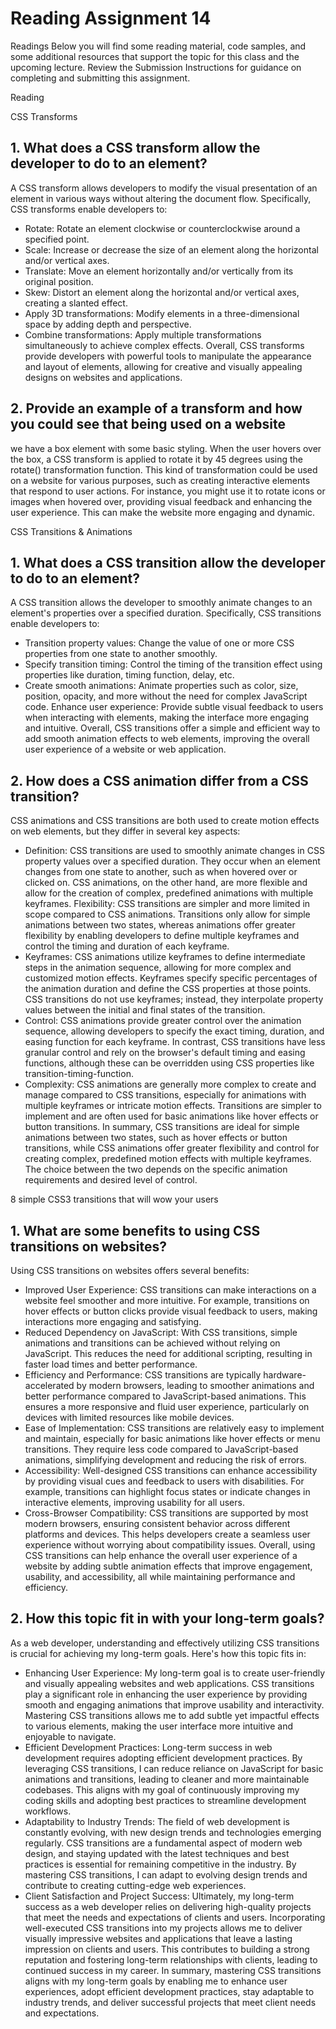 # Reading Assignment 14

Readings
Below you will find some reading material, code samples, and some additional resources that support the topic for this class and the upcoming lecture.
Review the Submission Instructions for guidance on completing and submitting this assignment.

Reading

CSS Transforms

## 1. What does a CSS transform allow the developer to do to an element?

A CSS transform allows developers to modify the visual presentation of an element in various ways without altering the document flow. Specifically, CSS transforms enable developers to:

* Rotate: Rotate an element clockwise or counterclockwise around a specified point.
* Scale: Increase or decrease the size of an element along the horizontal and/or vertical axes.
* Translate: Move an element horizontally and/or vertically from its original position.
* Skew: Distort an element along the horizontal and/or vertical axes, creating a slanted effect.
* Apply 3D transformations: Modify elements in a three-dimensional space by adding depth and perspective.
* Combine transformations: Apply multiple transformations simultaneously to achieve complex effects.
Overall, CSS transforms provide developers with powerful tools to manipulate the appearance and layout of elements, allowing for creative and visually appealing designs on websites and applications.

## 2. Provide an example of a transform and how you could see that being used on a website

we have a box element with some basic styling. When the user hovers over the box, a CSS transform is applied to rotate it by 45 degrees using the rotate() transformation function.
This kind of transformation could be used on a website for various purposes, such as creating interactive elements that respond to user actions. For instance, you might use it to rotate icons or images when hovered over, providing visual feedback and enhancing the user experience. This can make the website more engaging and dynamic.

CSS Transitions & Animations

## 1. What does a CSS transition allow the developer to do to an element?

A CSS transition allows the developer to smoothly animate changes to an element's properties over a specified duration. Specifically, CSS transitions enable developers to:

* Transition property values: Change the value of one or more CSS properties from one state to another smoothly.
* Specify transition timing: Control the timing of the transition effect using properties like duration, timing function, delay, etc.
* Create smooth animations: Animate properties such as color, size, position, opacity, and more without the need for complex JavaScript code.
Enhance user experience: Provide subtle visual feedback to users when interacting with elements, making the interface more engaging and intuitive.
Overall, CSS transitions offer a simple and efficient way to add smooth animation effects to web elements, improving the overall user experience of a website or web application.

## 2. How does a CSS animation differ from a CSS transition?

CSS animations and CSS transitions are both used to create motion effects on web elements, but they differ in several key aspects:

* Definition: CSS transitions are used to smoothly animate changes in CSS property values over a specified duration. They occur when an element changes from one state to another, such as when hovered over or clicked on. CSS animations, on the other hand, are more flexible and allow for the creation of complex, predefined animations with multiple keyframes.
Flexibility: CSS transitions are simpler and more limited in scope compared to CSS animations. Transitions only allow for simple animations between two states, whereas animations offer greater flexibility by enabling developers to define multiple keyframes and control the timing and duration of each keyframe.
* Keyframes: CSS animations utilize keyframes to define intermediate steps in the animation sequence, allowing for more complex and customized motion effects. Keyframes specify specific percentages of the animation duration and define the CSS properties at those points. CSS transitions do not use keyframes; instead, they interpolate property values between the initial and final states of the transition.
* Control: CSS animations provide greater control over the animation sequence, allowing developers to specify the exact timing, duration, and easing function for each keyframe. In contrast, CSS transitions have less granular control and rely on the browser's default timing and easing functions, although these can be overridden using CSS properties like transition-timing-function.
* Complexity: CSS animations are generally more complex to create and manage compared to CSS transitions, especially for animations with multiple keyframes or intricate motion effects. Transitions are simpler to implement and are often used for basic animations like hover effects or button transitions.
In summary, CSS transitions are ideal for simple animations between two states, such as hover effects or button transitions, while CSS animations offer greater flexibility and control for creating complex, predefined motion effects with multiple keyframes. The choice between the two depends on the specific animation requirements and desired level of control.

8 simple CSS3 transitions that will wow your users

## 1. What are some benefits to using CSS transitions on websites?

Using CSS transitions on websites offers several benefits:

* Improved User Experience: CSS transitions can make interactions on a website feel smoother and more intuitive. For example, transitions on hover effects or button clicks provide visual feedback to users, making interactions more engaging and satisfying.
* Reduced Dependency on JavaScript: With CSS transitions, simple animations and transitions can be achieved without relying on JavaScript. This reduces the need for additional scripting, resulting in faster load times and better performance.
* Efficiency and Performance: CSS transitions are typically hardware-accelerated by modern browsers, leading to smoother animations and better performance compared to JavaScript-based animations. This ensures a more responsive and fluid user experience, particularly on devices with limited resources like mobile devices.
* Ease of Implementation: CSS transitions are relatively easy to implement and maintain, especially for basic animations like hover effects or menu transitions. They require less code compared to JavaScript-based animations, simplifying development and reducing the risk of errors.
* Accessibility: Well-designed CSS transitions can enhance accessibility by providing visual cues and feedback to users with disabilities. For example, transitions can highlight focus states or indicate changes in interactive elements, improving usability for all users.
* Cross-Browser Compatibility: CSS transitions are supported by most modern browsers, ensuring consistent behavior across different platforms and devices. This helps developers create a seamless user experience without worrying about compatibility issues.
Overall, using CSS transitions can help enhance the overall user experience of a website by adding subtle animation effects that improve engagement, usability, and accessibility, all while maintaining performance and efficiency.

## 2. How this topic fit in with your long-term goals?

As a web developer, understanding and effectively utilizing CSS transitions is crucial for achieving my long-term goals. Here's how this topic fits in:

* Enhancing User Experience: My long-term goal is to create user-friendly and visually appealing websites and web applications. CSS transitions play a significant role in enhancing the user experience by providing smooth and engaging animations that improve usability and interactivity. Mastering CSS transitions allows me to add subtle yet impactful effects to various elements, making the user interface more intuitive and enjoyable to navigate.
* Efficient Development Practices: Long-term success in web development requires adopting efficient development practices. By leveraging CSS transitions, I can reduce reliance on JavaScript for basic animations and transitions, leading to cleaner and more maintainable codebases. This aligns with my goal of continuously improving my coding skills and adopting best practices to streamline development workflows.
* Adaptability to Industry Trends: The field of web development is constantly evolving, with new design trends and technologies emerging regularly. CSS transitions are a fundamental aspect of modern web design, and staying updated with the latest techniques and best practices is essential for remaining competitive in the industry. By mastering CSS transitions, I can adapt to evolving design trends and contribute to creating cutting-edge web experiences.
* Client Satisfaction and Project Success: Ultimately, my long-term success as a web developer relies on delivering high-quality projects that meet the needs and expectations of clients and users. Incorporating well-executed CSS transitions into my projects allows me to deliver visually impressive websites and applications that leave a lasting impression on clients and users. This contributes to building a strong reputation and fostering long-term relationships with clients, leading to continued success in my career.
In summary, mastering CSS transitions aligns with my long-term goals by enabling me to enhance user experiences, adopt efficient development practices, stay adaptable to industry trends, and deliver successful projects that meet client needs and expectations.
